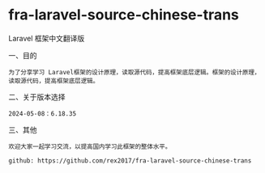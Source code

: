# fra-laravel-source-chinese-trans

Laravel 框架中文翻译版

一、目的

	为了分享学习 Laravel框架的设计原理，读取源代码，提高框架底层逻辑。框架的设计原理，读取源代码，提高框架底层逻辑。

二、关于版本选择
	
	2024-05-08：6.18.35
	
三、其他

	欢迎大家一起学习交流，以提高国内学习此框架的整体水平。

    github: https://github.com/rex2017/fra-laravel-source-chinese-trans